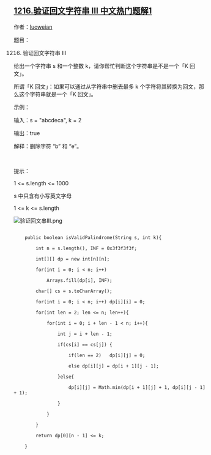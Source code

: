 ## [1216.验证回文字符串 III 中文热门题解1](https://leetcode.cn/problems/valid-palindrome-iii/solutions/100000/qu-jian-dp-java-by-acw_weian)

作者：[luoweian](https://leetcode.cn/u/luoweian)

题目：
1216. 验证回文字符串 III
给出一个字符串 s 和一个整数 k，请你帮忙判断这个字符串是不是一个「K 回文」。
所谓「K 回文」：如果可以通过从字符串中删去最多 k 个字符将其转换为回文，那么这个字符串就是一个「K 回文」。

示例：
输入：s = "abcdeca", k = 2
输出：true
解释：删除字符 “b” 和 “e”。
 
提示：
1 <= s.length <= 1000
s 中只含有小写英文字母
1 <= k <= s.length

![验证回文串III.png](https://pic.leetcode-cn.com/545ac1808fc374faa53e119511362e2aa79d113a11253ab1e158305ebccbfc94-%E9%AA%8C%E8%AF%81%E5%9B%9E%E6%96%87%E4%B8%B2III.png)


```
    public boolean isValidPalindrome(String s, int k){
        int n = s.length(), INF = 0x3f3f3f3f;
        int[][] dp = new int[n][n];
        for(int i = 0; i < n; i++)
            Arrays.fill(dp[i], INF);
        char[] cs = s.toCharArray();
        for(int i = 0; i < n; i++) dp[i][i] = 0;
        for(int len = 2; len <= n; len++){
            for(int i = 0; i + len - 1 < n; i++){
                int j = i + len - 1;
                if(cs[i] == cs[j]) {
                    if(len == 2)   dp[i][j] = 0;
                    else dp[i][j] = dp[i + 1][j - 1];
                }else{
                    dp[i][j] = Math.min(dp[i + 1][j] + 1, dp[i][j - 1] + 1);
                }
            }
        }
        return dp[0][n - 1] <= k;
    }
```
